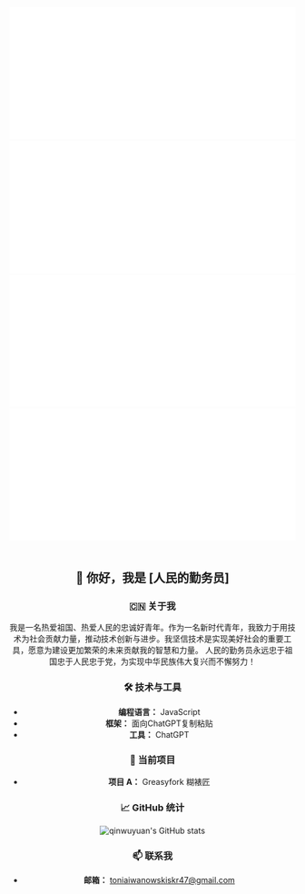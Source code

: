 <div align="center">

<a href="https://raw.githubusercontent.com/10086100886/github-stats/master/generated/overview.svg#gh-light-mode-only">
    <img src="https://github.com/10086100886/github-stats/blob/master/generated/overview.svg#gh-light-mode-only" /></a>
<a href="https://raw.githubusercontent.com/10086100886/github-stats/master/generated/languages.svg#gh-light-mode-only">
    <img src="https://github.com/10086100886/github-stats/blob/master/generated/languages.svg#gh-light-mode-only" /></a>

<a href="https://raw.githubusercontent.com/10086100886/github-stats/master/generated/overview.svg#gh-dark-mode-only">
    <img src="https://github.com/10086100886/github-stats/blob/master/generated/overview.svg#gh-dark-mode-only" /></a>
<a href="https://raw.githubusercontent.com/10086100886/github-stats/master/generated/languages.svg#gh-dark-mode-only">
    <img src="https://github.com/10086100886/github-stats/blob/master/generated/languages.svg#gh-dark-mode-only" /></a>    
<br /><br />

## 👋 你好，我是 [人民的勤务员]

### 🇨🇳 关于我
我是一名热爱祖国、热爱人民的忠诚好青年。作为一名新时代青年，我致力于用技术为社会贡献力量，推动技术创新与进步。我坚信技术是实现美好社会的重要工具，愿意为建设更加繁荣的未来贡献我的智慧和力量。
人民的勤务员永远忠于祖国忠于人民忠于党，为实现中华民族伟大复兴而不懈努力！
### 🛠️ 技术与工具
- **编程语言：** JavaScript
- **框架：** 面向ChatGPT复制粘贴
- **工具：** ChatGPT

### 💼 当前项目
- **项目 A：** Greasyfork 糊裱匠


### 📈 GitHub 统计

![qinwuyuan's GitHub stats](https://github-readme-stats.vercel.app/api?username=qinwuyuan-cn&show_icons=true&bg_color=30,e96443,904e95&title_color=fff&text_color=fff&icon_color=fff)
 
### 📫 联系我
- **邮箱：** [toniaiwanowskiskr47@gmail.com](mailto:toniaiwanowskiskr47@gmail.com)


